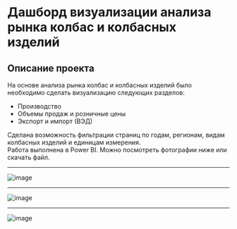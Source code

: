 # Дашборд визуализации анализа рынка колбас и колбасных изделий
## Описание проекта
На основе анализа рынка колбас и колбасных изделий было необходимо сделать визуализацию следующих разделов:

- Производство
- Объемы продаж и розничные цены
- Экспорт и импорт (ВЭД)

Сделана возможность фильтрации страниц по годам, регионам, видам колбасных изделий и единицам измерения.<br>
Работа выполнена в Power BI. Можно посмотреть фотографии ниже или скачать файл.<br>

-------------------------------------------------------------------------
![image](https://user-images.githubusercontent.com/117819810/232427936-04ecf796-b0ce-4bd4-8615-8efd59cd921b.png)

-------------------------------------------------------------------------
![image](https://user-images.githubusercontent.com/117819810/232427034-d23f09ba-8a01-4cde-9e0b-3eb62ba5785d.png)

-------------------------------------------------------------------------
![image](https://user-images.githubusercontent.com/117819810/232427110-c072ede9-b680-47aa-8a5c-3b436dac9b1c.png)
